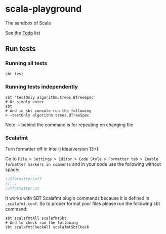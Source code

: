 # scala-playground
The sandbox of Scala 

See the [Todo](./doc/TODO.md) list

## Run tests
### Running all tests
```scala
sbt test
```
### Running tests independently
```shell
sbt 'testOnly algorithm.trees.BTreeSpec'
# Or simply enter 
sbt
# And in sbt console run the following
> ~testOnly algorithm.trees.BTreeSpec
```
Note: `~` behind the command is for repeating on changing file

### Scalafmt
Turn formatter off in Intellij Idea(version 13+):

Go to `File > Settings > Editor > Code Style > Formatter tab > Enable formatter markers in comments`
and in your code use the following without space:
```scala
//@formatter:off
//...
//@formatter:on 
```
It works with SBT Scalafmt plugin commands because it is defined in `.scalafmt.conf`. So to proper
format your files please run the following sbt command:
```shell
sbt scalafmtAll scalafmtSbt
# And to check run the following 
sbt scalafmtCheckAll scalafmtSbtCheck
```



